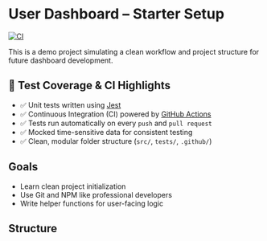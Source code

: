 # User Dashboard – Starter Setup

[![CI](https://github.com/paramveer02/portfolio-dashboard/actions/workflows/nodejs.yml/badge.svg)](https://github.com/paramveer02/portfolio-dashboard/actions/workflows/nodejs.yml)

This is a demo project simulating a clean workflow and project structure for future dashboard development.

## 🧪 Test Coverage & CI Highlights

- ✅ Unit tests written using [Jest](https://jestjs.io/)
- ✅ Continuous Integration (CI) powered by [GitHub Actions](https://docs.github.com/en/actions)
- ✅ Tests run automatically on every `push` and `pull request`
- ✅ Mocked time-sensitive data for consistent testing
- ✅ Clean, modular folder structure (`src/`, `tests/`, `.github/`)


## Goals
- Learn clean project initialization
- Use Git and NPM like professional developers
- Write helper functions for user-facing logic

## Structure

